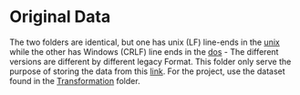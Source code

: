 # Original Data
The two folders are identical, but one has unix (LF) line-ends in the [unix](unix) while the other has Windows (CRLF) line ends in the [dos](dos) - The different versions are different by different legacy Format. This folder only serve the purpose of storing the data from this <a href="http://www.numericalecology.com/labo/Scotch/ScotchData.zip">link</a>. For the project, use the dataset found in the [Transformation](../Transformation) folder.

